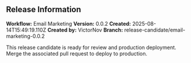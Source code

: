 ## Release Information

**Workflow:** Email Marketing
**Version:** 0.0.2
**Created:** 2025-08-14T15:49:19.110Z
**Created by:** VictorNov
**Branch:** release-candidate/email-marketing-0.0.2

This release candidate is ready for review and production deployment.
Merge the associated pull request to deploy to production.

